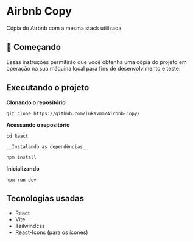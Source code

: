 # Airbnb Copy

Cópia do Airbnb com a mesma stack utilizada 

## 🚀 Começando

Essas instruções permitirão que você obtenha uma cópia do projeto em operação na sua máquina local para fins de desenvolvimento e teste.

## Executando o projeto
__Clonando o repositório__
```shell
git clone https://github.com/lukavmm/Airbnb-Copy/
```
__Acessando o repositório__
```shell
cd React
```

```
__Instalando as dependências__

npm install
```
__Inicializando__
```shell
npm run dev
```
## Tecnologias usadas
- React
- Vite
- Tailwindcss
- React-Icons (para os ícones)
